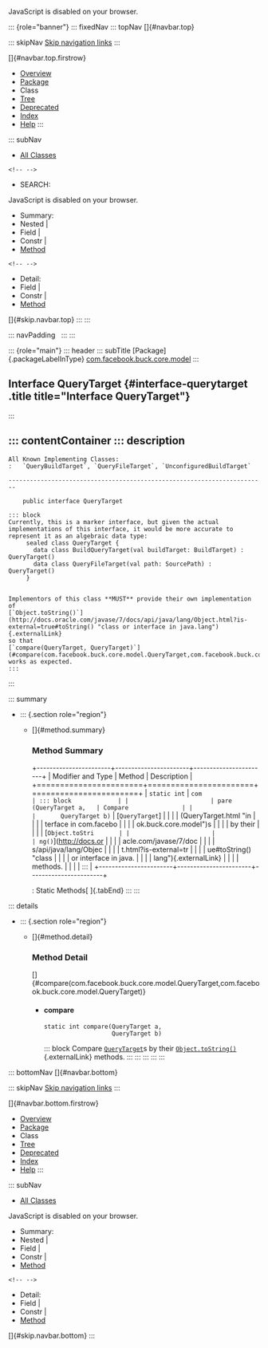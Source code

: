 <div>

JavaScript is disabled on your browser.

</div>

::: {role="banner"}
::: fixedNav
::: topNav
[]{#navbar.top}

::: skipNav
[Skip navigation links](#skip.navbar.top "Skip navigation links")
:::

[]{#navbar.top.firstrow}

-   [Overview](../../../../../index.html)
-   [Package](package-summary.html)
-   Class
-   [Tree](package-tree.html)
-   [Deprecated](../../../../../deprecated-list.html)
-   [Index](../../../../../index-all.html)
-   [Help](../../../../../help-doc.html)
:::

::: subNav
-   [All Classes](../../../../../allclasses.html)

```{=html}
<!-- -->
```
-   SEARCH:

<div>

<div>

JavaScript is disabled on your browser.

</div>

</div>

<div>

-   Summary: 
-   Nested \| 
-   Field \| 
-   Constr \| 
-   [Method](#method.summary)

```{=html}
<!-- -->
```
-   Detail: 
-   Field \| 
-   Constr \| 
-   [Method](#method.detail)

</div>

[]{#skip.navbar.top}
:::
:::

::: navPadding
 
:::
:::

::: {role="main"}
::: header
::: subTitle
[Package]{.packageLabelInType} [com.facebook.buck.core.model](package-summary.html)
:::

## Interface QueryTarget {#interface-querytarget .title title="Interface QueryTarget"}
:::

::: contentContainer
::: description
-   

    All Known Implementing Classes:
    :   `QueryBuildTarget`, `QueryFileTarget`, `UnconfiguredBuildTarget`

    ------------------------------------------------------------------------

        public interface QueryTarget

    ::: block
    Currently, this is a marker interface, but given the actual
    implementations of this interface, it would be more accurate to
    represent it as an algebraic data type:
         sealed class QueryTarget {
           data class BuildQueryTarget(val buildTarget: BuildTarget) : QueryTarget()
           data class QueryFileTarget(val path: SourcePath) : QueryTarget()
         }
         

    Implementors of this class **MUST** provide their own implementation
    of
    [`Object.toString()`](http://docs.oracle.com/javase/7/docs/api/java/lang/Object.html?is-external=true#toString() "class or interface in java.lang"){.externalLink}
    so that
    [`compare(QueryTarget, QueryTarget)`](#compare(com.facebook.buck.core.model.QueryTarget,com.facebook.buck.core.model.QueryTarget))
    works as expected.
    :::
:::

::: summary
-   ::: {.section role="region"}
    -   []{#method.summary}

        ### Method Summary

        +-----------------------+-----------------------+-----------------------+
        | Modifier and Type     | Method                | Description           |
        +=======================+=======================+=======================+
        | `static int`          | `com                  | ::: block             |
        |                       | pare​(QueryTarget a,   | Compare               |
        |                       |       QueryTarget b)` | [`QueryTarget`]       |
        |                       |                       | (QueryTarget.html "in |
        |                       |                       | terface in com.facebo |
        |                       |                       | ok.buck.core.model")s |
        |                       |                       | by their              |
        |                       |                       | [`Object.toStri       |
        |                       |                       | ng()`](http://docs.or |
        |                       |                       | acle.com/javase/7/doc |
        |                       |                       | s/api/java/lang/Objec |
        |                       |                       | t.html?is-external=tr |
        |                       |                       | ue#toString() "class  |
        |                       |                       | or interface in java. |
        |                       |                       | lang"){.externalLink} |
        |                       |                       | methods.              |
        |                       |                       | :::                   |
        +-----------------------+-----------------------+-----------------------+

        : Static Methods[ ]{.tabEnd}
    :::
:::

::: details
-   ::: {.section role="region"}
    -   []{#method.detail}

        ### Method Detail

        []{#compare(com.facebook.buck.core.model.QueryTarget,com.facebook.buck.core.model.QueryTarget)}

        -   #### compare

            ``` methodSignature
            static int compare​(QueryTarget a,
                               QueryTarget b)
            ```

            ::: block
            Compare
            [`QueryTarget`](QueryTarget.html "interface in com.facebook.buck.core.model")s
            by their
            [`Object.toString()`](http://docs.oracle.com/javase/7/docs/api/java/lang/Object.html?is-external=true#toString() "class or interface in java.lang"){.externalLink}
            methods.
            :::
    :::
:::
:::
:::

::: bottomNav
[]{#navbar.bottom}

::: skipNav
[Skip navigation links](#skip.navbar.bottom "Skip navigation links")
:::

[]{#navbar.bottom.firstrow}

-   [Overview](../../../../../index.html)
-   [Package](package-summary.html)
-   Class
-   [Tree](package-tree.html)
-   [Deprecated](../../../../../deprecated-list.html)
-   [Index](../../../../../index-all.html)
-   [Help](../../../../../help-doc.html)
:::

::: subNav
-   [All Classes](../../../../../allclasses.html)

<div>

<div>

JavaScript is disabled on your browser.

</div>

</div>

<div>

-   Summary: 
-   Nested \| 
-   Field \| 
-   Constr \| 
-   [Method](#method.summary)

```{=html}
<!-- -->
```
-   Detail: 
-   Field \| 
-   Constr \| 
-   [Method](#method.detail)

</div>

[]{#skip.navbar.bottom}
:::
